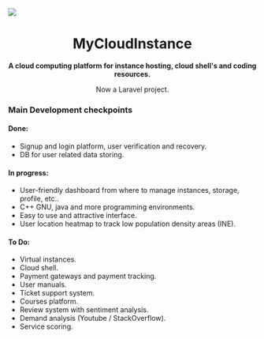 <img src="http://www.mycloudinstance.cf/static/img/logo.png" style="display: block; margin-left: auto; margin-right: auto;"/>
<h1 style="text-align: center;"> MyCloudInstance </h1>

<p style="text-align: center; font-weight: bold;"> A cloud computing platform for instance hosting, cloud shell's and coding resources.</p>
<p style="text-align: center;"> Now a Laravel project.</p>


### Main Development checkpoints

#### Done:
 +  Signup and login platform, user verification and recovery.
 +  DB for user related data storing.

#### In progress:
 +  User-friendly dashboard from where to manage instances, storage, profile, etc..
 +  C++ GNU, java and more programming environments.
 +  Easy to use and attractive interface.
 +  User location heatmap to track low population density areas (INE).

#### To Do:
 +  Virtual instances.
 +  Cloud shell.
 +  Payment gateways and payment tracking.
 +  User manuals.
 +  Ticket support system.
 +  Courses platform.
 +  Review system with sentiment analysis.
 +  Demand analysis (Youtube / StackOverflow).
 +  Service scoring.
